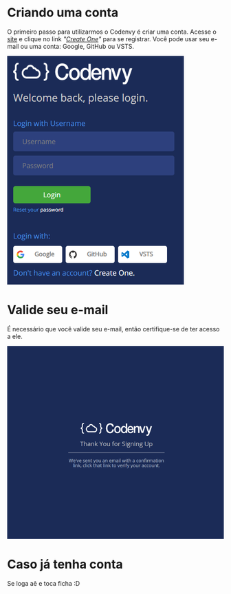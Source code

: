 # Criando uma conta

O primeiro passo para utilizarmos o Codenvy é criar uma conta. Acesse o [site](https://codenvy.io/site/login) e clique no link _"[Create One](https://codenvy.io/site/login?redirect_url=https%3A%2F%2Fcodenvy.io%2F#)"_ para se registrar. Você pode usar seu e-mail ou uma conta: Google, GitHub ou VSTS.

![Inicio](../images/codenvy/inicio.png)

# Valide seu e-mail

É necessário que você valide seu e-mail, então certifique-se de ter acesso a ele.

![Inicio](../images/codenvy/menssagem_confirmacao.png)

# Caso já tenha conta

Se loga aê e toca ficha :D
